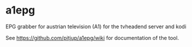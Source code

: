 # a1epg
EPG grabber for austrian television (A1) for the tvheadend server and kodi

See https://github.com/pitjup/a1epg/wiki for documentation of the tool.
